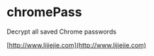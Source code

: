 chromePass
==========

Decrypt all saved Chrome passwords

[http://www.lijiejie.com](http://www.lijiejie.com)
